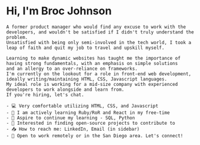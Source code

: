 # **Hi, I'm Broc Johnson**

    A former product manager who would find any excuse to work with the developers, and wouldn't be satisfied if I didn't truly understand the problem. 
    Unsatisfied with being only semi-involved in the tech world, I took a leap of faith and quit my job to travel and upskill myself.

    Learning to make dynamic websites has taught me the importance of  having strong fundamentals, with an emphasis on simple solutions
    and an allergy to an over-reliance on frameworks. 
    I'm currently on the lookout for a role in front-end web development, ideally writing/maintaining HTML, CSS, Javascript languages. 
    My ideal role is working for a mid-size company with experienced developers to work alongside and learn from. 
    If you're hiring, let's chat.

    - 💻 Very comfortable utilizing HTML, CSS, and Javascript
    - 🍎 I am actively learning Ruby/RoR and React in my free-time
    - 💭 Aspire to continue my learning - SQL, Python
    - 🌉 Interested in finding open-source projects to contribute to
    - 📥 How to reach me: LinkedIn, Email (in sidebar)
    - 📣 Open to work remotely or in the San Diego area. Let's connect! 

<!--
**dwaynethebroc/dwaynethebroc** is a ✨ _special_ ✨ repository because its `README.md` (this file) appears on your GitHub profile.

Here are some ideas to get you started:

- 🔭 I’m currently working on ...
- 🌱 I’m currently learning ...
- 👯 I’m looking to collaborate on ...
- 🤔 I’m looking for help with ...
- 💬 Ask me about ...
- 📫 How to reach me: ...
- 😄 Pronouns: ...
- ⚡ Fun fact: ...
-->
